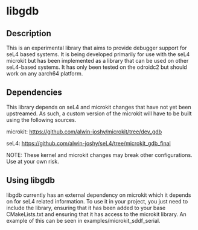 # libgdb

## Description

This is an experimental library that aims to provide debugger support for seL4 based systems. It is being developed
primarily for use with the seL4 microkit but has been implemented as a library that can be used on other
seL4-based systems. It has only been tested on the odroidc2 but should work on any aarch64 platform.

## Dependencies

This library depends on seL4 and microkit changes that have not yet been upstreamed. As such, a custom version of the
microkit will have to be built using the following sources.

microkit: https://github.com/alwin-joshy/microkit/tree/dev_gdb

seL4: https://github.com/alwin-joshy/seL4/tree/microkit_gdb_final

NOTE: These kernel and microkit changes may break other configurations. Use at your own risk.

## Using libgdb

libgdb currently has an external dependency on microkit which it depends on for seL4 related information.
To use it in your project, you just need to include the library, ensuring that it has been added to your
base CMakeLists.txt and ensuring that it has access to the microkit library. An example of this can be 
seen in examples/microkit_sddf_serial.
